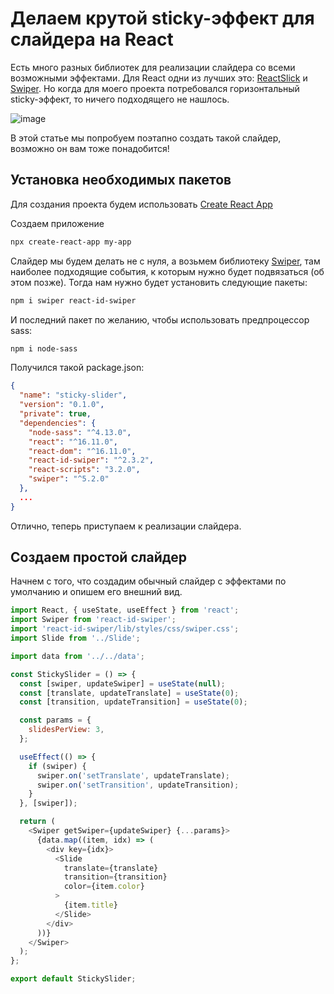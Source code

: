 # Делаем крутой sticky-эффект для слайдера на React

Есть много разных библиотек для реализации слайдера со всеми возможными эффектами. Для React одни из лучших это: [ReactSlick](https://react-slick.neostack.com/) и [Swiper](https://swiperjs.com/). Но когда для моего проекта потребовался горизонтальный sticky-эффект, то ничего подходящего не нашлось. 

![image](https://habrastorage.org/webt/v8/2j/dn/v82jdnd3xae_gcjl-f-yc8rzfie.gif)

В этой статье мы попробуем поэтапно создать такой слайдер, возможно он вам тоже понадобится!

## Установка необходимых пакетов

Для создания проекта будем использовать [Create React App](https://ru.reactjs.org/docs/create-a-new-react-app.html#create-react-app)

Создаем приложение

```bash
npx create-react-app my-app
```

Слайдер мы будем делать не с нуля, а возьмем библиотеку [Swiper](https://swiperjs.com/), там наиболее подходящие события, к которым нужно будет подвязаться (об этом позже). Тогда нам нужно будет установить следующие пакеты:

```bash
npm i swiper react-id-swiper
```

И последний пакет по желанию, чтобы использовать предпроцессор sass:

```bash
npm i node-sass
```

Получился такой package.json:

```json
{
  "name": "sticky-slider",
  "version": "0.1.0",
  "private": true,
  "dependencies": {
    "node-sass": "^4.13.0",
    "react": "^16.11.0",
    "react-dom": "^16.11.0",
    "react-id-swiper": "^2.3.2",
    "react-scripts": "3.2.0",
    "swiper": "^5.2.0"
  },
  ...
}
```

Отлично, теперь приступаем к реализации слайдера.

## Создаем простой слайдер

Начнем с того, что создадим обычный слайдер с эффектами по умолчанию и опишем его внешний вид.

```javascript
import React, { useState, useEffect } from 'react';
import Swiper from 'react-id-swiper';
import 'react-id-swiper/lib/styles/css/swiper.css';
import Slide from '../Slide';

import data from '../../data';

const StickySlider = () => {
  const [swiper, updateSwiper] = useState(null);
  const [translate, updateTranslate] = useState(0);
  const [transition, updateTransition] = useState(0);

  const params = {
    slidesPerView: 3,
  };

  useEffect(() => {
    if (swiper) {
      swiper.on('setTranslate', updateTranslate);
      swiper.on('setTransition', updateTransition);
    }
  }, [swiper]);

  return (
    <Swiper getSwiper={updateSwiper} {...params}>
      {data.map((item, idx) => (
        <div key={idx}>
          <Slide
            translate={translate}
            transition={transition}
            color={item.color}
          >
            {item.title}
          </Slide>
        </div>
      ))}
    </Swiper>
  );
};

export default StickySlider;

```
